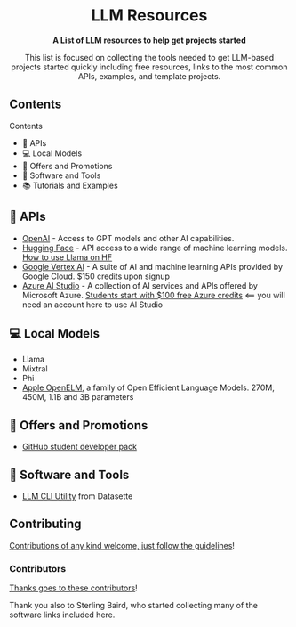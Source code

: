 
<div align="center">

<!-- title -->

<!--lint ignore no-dead-urls-->

# LLM Resources 
<!-- subtitle -->


<!-- description -->

**A List of LLM resources to help get projects started**

This list is focused on collecting the tools needed to get LLM-based projects started quickly including free resources, links to the most common APIs, examples, and template projects. 

</div>

<!-- TOC -->

## Contents
Contents

- 🔌 APIs
- 💻 Local Models
- 🎁 Offers and Promotions
- 🧰 Software and Tools
- 📚 Tutorials and Examples

<!-- CONTENT -->


## 🔌 APIs

- [OpenAI](https://platform.openai.com) - Access to GPT models and other AI capabilities.
- [Hugging Face](https://huggingface.co/models) - API access to a wide range of machine learning models. [How to use Llama on HF](https://www.youtube.com/watch?v=LA-hZDnn5Hc)
- [Google Vertex AI](https://cloud.google.com/generative-ai-studio) - A suite of AI and machine learning APIs provided by Google Cloud.  $150 credits upon signup
- [Azure AI Studio](https://azure.microsoft.com/en-us/products/ai-studio) - A collection of AI services and APIs offered by Microsoft Azure. [Students start with $100 free Azure credits](https://azure.microsoft.com/en-us/free/students) <== you will need an account here to use AI Studio

## 💻 Local Models
- Llama
- Mixtral
- Phi
- [Apple OpenELM](https://huggingface.co/apple/OpenELM), a family of Open Efficient Language Models. 270M, 450M, 1.1B and 3B parameters

## 🎁 Offers and Promotions
- [GitHub student developer pack](https://education.github.com/pack#offers)

## 🧰 Software and Tools
- [LLM CLI Utility](https://llm.datasette.io/en/stable/index.html) from Datasette

## Contributing

[Contributions of any kind welcome, just follow the guidelines](contributing.md)!

### Contributors

[Thanks goes to these contributors](https://github.com/materials-data-facility/awesome-bayesian-optimization/graphs/contributors)!

Thank you also to Sterling Baird, who started collecting many of the software links included here. 
